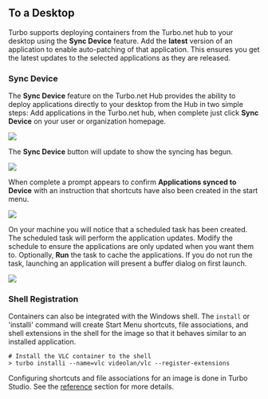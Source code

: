 ## To a Desktop

Turbo supports deploying containers from the Turbo.net hub to your desktop using the **Sync Device** feature. Add the **latest** version of an application to enable auto-patching of that application. This ensures you get the latest updates to the selected applications as they are released.

### Sync Device

The **Sync Device** feature on the Turbo.net Hub provides the ability to deploy applications directly to your desktop from the Hub in two simple steps: Add applications in the Turbo.net hub, when complete just click **Sync Device** on your user or organization homepage.

![](/docs/deploying/to_a_desktop/addapp9.png)

The **Sync Device** button will update to show the syncing has begun.

![](/docs/deploying/to_a_desktop/addapp10.png)

When complete a prompt appears to confirm **Applications synced to Device** with an instruction that shortcuts have also been created in the start menu.

![](/docs/deploying/to_a_desktop/addapp11.png)

On your machine you will notice that a scheduled task has been created. The scheduled task will perform the application updates. Modify the schedule to ensure the applications are only updated when you want them to. Optionally, **Run** the task to cache the applications. If you do not run the task, launching an application will present a buffer dialog on first launch.

![](/docs/deploying/to_a_desktop/addapp13.png)

### Shell Registration

Containers can also be integrated with the Windows shell. The `install` or 'installi' command will create Start Menu shortcuts, file associations, and shell extensions in the shell for the image so that it behaves similar to an installed application.

```
# Install the VLC container to the shell
> turbo installi --name=vlc videolan/vlc --register-extensions
```

Configuring shortcuts and file associations for an image is done in Turbo Studio. See the [reference](/docs/studio/working-with-turbo-studio/msi) section for more details.